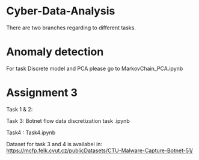 # Cyber-Data-Analysis

There are two branches regarding to different tasks. 

# Anomaly detection

For task Discrete model and PCA please go to MarkovChain_PCA.ipynb

# Assignment 3

Task 1 & 2:

Task 3: Botnet flow data discretization task .ipynb

Task4 : Task4.ipynb

Dataset for task 3 and 4 is availabel in: https://mcfp.felk.cvut.cz/publicDatasets/CTU-Malware-Capture-Botnet-51/
